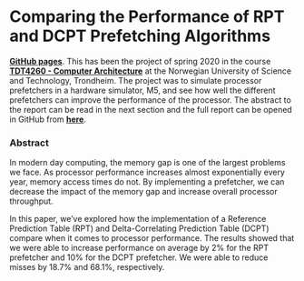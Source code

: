 # Comparing the Performance of RPT and DCPT Prefetching Algorithms
[**GitHub pages**](https://mariugul.github.io/RPT-DCPT-Prefetcher/). This has been the project of spring 2020 in the course [**TDT4260 - Computer Architecture**](https://www.ntnu.edu/studies/courses/TDT4260#tab=omEmnet) at the Norwegian University of Science and Technology, Trondheim. The project was to simulate processor prefetchers in a hardware simulator, M5, and see how well the different prefetchers can improve the performance of the processor. The abstract to the report can be read in the next section and the full report can be opened in GitHub from [**here**](https://github.com/mariugul/DCPT-Prefetcher/blob/master/Report.pdf).



### Abstract
In modern day computing, the memory gap is one of
the largest problems we face. As processor performance increases
almost exponentially every year, memory access times do not. By
implementing a prefetcher, we can decrease the impact of the
memory gap and increase overall processor throughput. 

In this paper, we’ve explored how the implementation of a Reference Prediction Table (RPT) and Delta-Correlating Prediction
Table (DCPT) compare when it comes to processor performance.
The results showed that we were able to increase performance on
average by 2% for the RPT prefetcher and 10% for the DCPT
prefetcher. We were able to reduce misses by 18.7% and 68.1%,
respectively.
